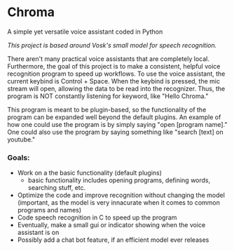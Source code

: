 # Chroma
A simple yet versatile voice assistant coded in Python

*This project is based around Vosk's small model for speech recognition.* 

There aren't many practical voice assistants that are completely local. Furthermore, the goal of this project is to make a consistent, helpful voice recognition program to speed up workflows. 
To use the voice assistant, the current keybind is Control + Space. When the keybind is pressed, the mic stream will open, allowing the data to be read into the recognizer. Thus, the program is NOT constantly listening for keyword, like "Hello Chroma." 

This program is meant to be plugin-based, so the functionality of the program can be expanded well beyond the default plugins. An example of how one could use the program is by simply saying "open [program name]." One could also use the program by saying something like "search [text] on youtube." 

### Goals:
- Work on a the basic functionality (default plugins)
  - basic functionality includes opening programs, defining words, searching stuff, etc. 
- Optimize the code and improve recognition without changing the model (important, as the model is very innacurate when it comes to common programs and names)
- Code speech recognition in C to speed up the program 
- Eventually, make a small gui or indicator showing when the voice assistant is on 
- Possibly add a chat bot feature, if an efficient model ever releases 
